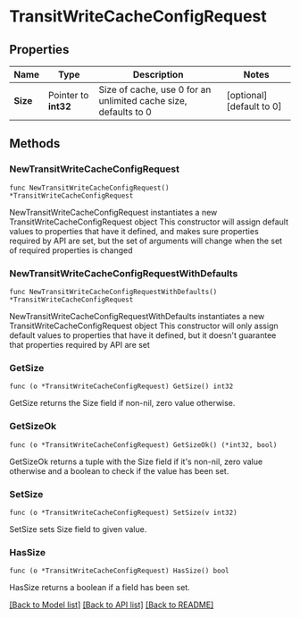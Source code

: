 # TransitWriteCacheConfigRequest


## Properties

Name | Type | Description | Notes
------------ | ------------- | ------------- | -------------
**Size** | Pointer to **int32** | Size of cache, use 0 for an unlimited cache size, defaults to 0 | [optional] [default to 0]



## Methods


### NewTransitWriteCacheConfigRequest

`func NewTransitWriteCacheConfigRequest() *TransitWriteCacheConfigRequest`

NewTransitWriteCacheConfigRequest instantiates a new TransitWriteCacheConfigRequest object
This constructor will assign default values to properties that have it defined,
and makes sure properties required by API are set, but the set of arguments
will change when the set of required properties is changed

### NewTransitWriteCacheConfigRequestWithDefaults

`func NewTransitWriteCacheConfigRequestWithDefaults() *TransitWriteCacheConfigRequest`

NewTransitWriteCacheConfigRequestWithDefaults instantiates a new TransitWriteCacheConfigRequest object
This constructor will only assign default values to properties that have it defined,
but it doesn't guarantee that properties required by API are set


### GetSize

`func (o *TransitWriteCacheConfigRequest) GetSize() int32`

GetSize returns the Size field if non-nil, zero value otherwise.

### GetSizeOk

`func (o *TransitWriteCacheConfigRequest) GetSizeOk() (*int32, bool)`

GetSizeOk returns a tuple with the Size field if it's non-nil, zero value otherwise
and a boolean to check if the value has been set.

### SetSize

`func (o *TransitWriteCacheConfigRequest) SetSize(v int32)`

SetSize sets Size field to given value.


### HasSize

`func (o *TransitWriteCacheConfigRequest) HasSize() bool`

HasSize returns a boolean if a field has been set.









[[Back to Model list]](../README.md#documentation-for-models) [[Back to API list]](../README.md#documentation-for-api-endpoints) [[Back to README]](../README.md)


